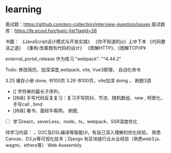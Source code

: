 # learning


面试题：https://github.com/pro-collection/interview-question/issues
面试题库：https://fe.ecool.fun/topic-list?tagId=26

书籍：
《JavaScript设计模式与开发实践》
《你不知道的js》上中下本
《代码整洁之道》
《重构:改善既有代码的设计》
《图解HTTP》、《图解TCP/IP》


external_portal_release 作为练习
"webpack": "^4.44.2"

Todo:
修改简历，加深深度,webpack, vite, Vue3原理， 自动化命令

3.25 缓存小册 done, 书100页
3.26 书100页，vite加深 doing ， 刷题3道

- [] 字符串的最长子序列，
- [持续] 手写代码反复复习：复习手写防抖、节流、随机数组、new , 柯里化，手写call , bind
- [持续] 看书、面经牛客网， 刷题,
- [ ] 学习react，severLess、node，ts，webpack、SSR深度优化

待学习内容：
、D2C及DSL编译等智能UI，有自己深入理解的优化经验。
熟悉Canvas、D3.js等可视化技术；Django
有区块链行业从业经验（熟悉web3.js、wagmi、ethers等）
Web Asssembly